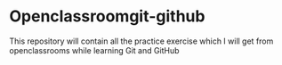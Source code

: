 # Openclassroomgit-github
This repository will contain all the practice exercise which I will get from openclassrooms while learning Git and GitHub 

